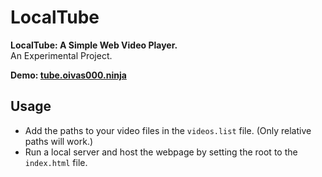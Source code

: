 # LocalTube
**LocalTube: A Simple Web Video Player.**  
An Experimental Project.

**Demo: [tube.oivas000.ninja](https://tube.oivas000.ninja)**

## Usage
- Add the paths to your video files in the `videos.list` file. (Only relative paths will work.)
- Run a local server and host the webpage by setting the root to the `index.html` file.
